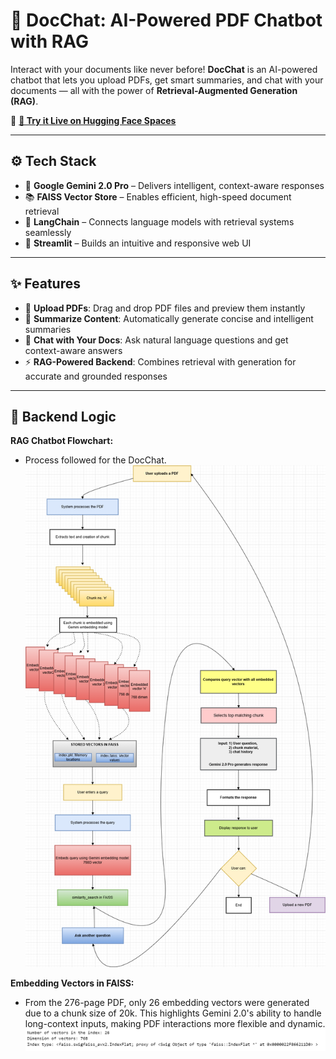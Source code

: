 # 📄 DocChat: AI-Powered PDF Chatbot with RAG

Interact with your documents like never before! **DocChat** is an AI-powered chatbot that lets you upload PDFs, get smart summaries, and chat with your documents — all with the power of **Retrieval-Augmented Generation (RAG)**.

🔗 **[🚀 Try it Live on Hugging Face Spaces](https://huggingface.co/spaces/nitish-11/RAG-chat-with-pdf)**

---

## ⚙️ Tech Stack

- 🤖 **Google Gemini 2.0 Pro** – Delivers intelligent, context-aware responses
- 📚 **FAISS Vector Store** – Enables efficient, high-speed document retrieval
- 🔗 **LangChain** – Connects language models with retrieval systems seamlessly
- 🎨 **Streamlit** – Builds an intuitive and responsive web UI

---

## ✨ Features

- 📂 **Upload PDFs**: Drag and drop PDF files and preview them instantly  
- 📑 **Summarize Content**: Automatically generate concise and intelligent summaries  
- 💬 **Chat with Your Docs**: Ask natural language questions and get context-aware answers  
- ⚡ **RAG-Powered Backend**: Combines retrieval with generation for accurate and grounded responses

---

## 📸 Backend Logic

**RAG Chatbot Flowchart:**
- Process followed for the DocChat.  
  <img src= "photos/systemicview_final.png" alt="Chatbot Flowchart" width="600" />

**Embedding Vectors in FAISS:**
- From the 276-page PDF, only 26 embedding vectors were generated due to a chunk size of 20k. This highlights Gemini 2.0's ability to handle long-context inputs, making PDF interactions more flexible and dynamic.  
  <img src= "photos/number_vectors.png" alt="Embedding Vectors" width="1000" />

